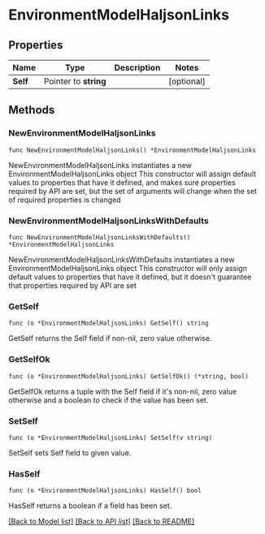 # EnvironmentModelHaljsonLinks

## Properties

Name | Type | Description | Notes
------------ | ------------- | ------------- | -------------
**Self** | Pointer to **string** |  | [optional] 

## Methods

### NewEnvironmentModelHaljsonLinks

`func NewEnvironmentModelHaljsonLinks() *EnvironmentModelHaljsonLinks`

NewEnvironmentModelHaljsonLinks instantiates a new EnvironmentModelHaljsonLinks object
This constructor will assign default values to properties that have it defined,
and makes sure properties required by API are set, but the set of arguments
will change when the set of required properties is changed

### NewEnvironmentModelHaljsonLinksWithDefaults

`func NewEnvironmentModelHaljsonLinksWithDefaults() *EnvironmentModelHaljsonLinks`

NewEnvironmentModelHaljsonLinksWithDefaults instantiates a new EnvironmentModelHaljsonLinks object
This constructor will only assign default values to properties that have it defined,
but it doesn't guarantee that properties required by API are set

### GetSelf

`func (o *EnvironmentModelHaljsonLinks) GetSelf() string`

GetSelf returns the Self field if non-nil, zero value otherwise.

### GetSelfOk

`func (o *EnvironmentModelHaljsonLinks) GetSelfOk() (*string, bool)`

GetSelfOk returns a tuple with the Self field if it's non-nil, zero value otherwise
and a boolean to check if the value has been set.

### SetSelf

`func (o *EnvironmentModelHaljsonLinks) SetSelf(v string)`

SetSelf sets Self field to given value.

### HasSelf

`func (o *EnvironmentModelHaljsonLinks) HasSelf() bool`

HasSelf returns a boolean if a field has been set.


[[Back to Model list]](../README.md#documentation-for-models) [[Back to API list]](../README.md#documentation-for-api-endpoints) [[Back to README]](../README.md)


